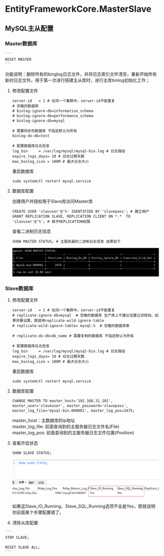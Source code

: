 # EntityFrameworkCore.MasterSlave

## MySQL主从配置

### Master数据库  
    ```
    RESET MASTER
    ```
功能说明：删除所有的binglog日志文件，并将日志索引文件清空，重新开始所有新的日志文件。用于第一次进行搭建主从库时，进行主库binlog初始化工作；

1. 修改配置文件
    ```
    server-id	= 1 # 在同一个集群中，server-id不能重复
    # 忽略的数据库
    # binlog-ignore-db=information_schema 
    # binlog-ignore-db=performance_schema
    # binlog-ignore-db=mysql

    # 需要同步的数据库 不指定默认为所有
    binlog-do-db=test

    # 配置数据库日志信息
    log_bin		= /var/log/mysql/mysql-bin.log # 日志路径
    expire_logs_days= 10 # 日志过期天数
    max_binlog_size	= 100M # 最大日志大小

    ```

    重启数据库
    ```
    sudo systemctl restart mysql.service
    ```
2. 数据库配置

    创建用户并授权用于Slave库访问Master库  
    ```
    CREATE USER 'slavuser'@'%' IDENTIFIED BY 'slavepass'; # 建立用户
    GRANT REPLICATION SLAVE, REPLICATION CLIENT ON *.*  TO 'slavuser'@'%'; # 赋予REPLICATION权限 
    ```

    查看二进制日志信息

    ```
    SHOW MASTER STATUS; # 主服务器的二进制日志信息 结果如下
    ```
    ![主服务器的二进制日志信息](./images/主服务器的二进制日志信息.png)

    
### Slave数据库  
1. 修改配置文件
    ```
    server-id	= 1 # 在同一个集群中，server-id不能重复
    # replicate-ignore-db=mysql  # 忽略的数据库 生产库上不建议设置过滤规则。如果非要设置，那就用replicate-wild-ignore-table
    # replicate-wild-ignore-table= mysql.%  # 忽略的数据库表

    # replicate-do-db=db_name # 需要复制的数据库 不指定默认为所有

    # 配置数据库日志信息 
    log_bin		= /var/log/mysql/mysql-bin.log # 日志路径
    expire_logs_days= 10 # 日志过期天数
    max_binlog_size	= 100M # 最大日志大小

    ```

    重启数据库
    ```
    sudo systemctl restart mysql.service
    ```
2. 数据库配置

    ```
    CHANGE MASTER TO master_host='192.168.31.101', master_user='slaveuser', master_password='slavepass', master_log_file='mysql-bin.000001', master_log_pos=2475;
    ```
    master_host：主数据库的ip地址  
    master_log_file: 前面查询到的主服务器日志文件名(File)  
    master_log_pos: 前面查询到的主服务器日志文件位置(Position)  

3. 查看开启状态
    ```
    SHOW SLAVE STATUS;
    ```
    ![从库状态](./images/从库状态.png)  
    如果这Slave_IO_Running、Slave_SQL_Running选项不全是Yes，那就说明你前面某个步骤配置错了。
    
  4. 清除从库配置
    
    ```
    STOP SLAVE;
    
    RESET SLAVE ALL;
    ```
  
  
